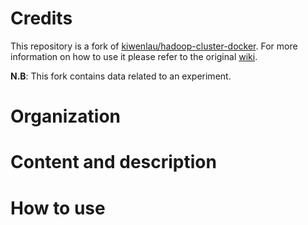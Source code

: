 # Credits
This repository is a fork of [kiwenlau/hadoop-cluster-docker](https://github.com/kiwenlau/hadoop-cluster-docker). 
For more information on how to use it please refer to the original [wiki](https://github.com/kiwenlau/hadoop-cluster-docker).

**N.B**: This fork contains data related to an experiment.

# Organization 

# Content and description 

# How to use
